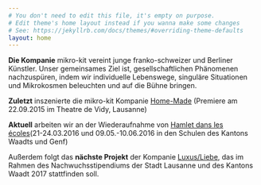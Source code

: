 ```yaml
---
# You don't need to edit this file, it's empty on purpose.
# Edit theme's home layout instead if you wanna make some changes
# See: https://jekyllrb.com/docs/themes/#overriding-theme-defaults
layout: home
---
```

**Die Kompanie** mikro-kit vereint junge franko-schweizer und Berliner Künstler. Unser gemeinsames Ziel ist, gesellschaftlichen Phänomenen nachzuspüren, indem wir individuelle Lebenswege, singuläre Situationen und Mikrokosmen beleuchten und auf die Bühne bringen.

**Zuletzt** inszenierte die mikro-kit Kompanie [Home-Made](http://mikro-kit.de)
(Premiere am 22.09.2015 im Theatre de Vidy, Lausanne)

**Aktuell** arbeiten wir an der Wiederaufnahme von [Hamlet dans les écoles](http://mikro-kit.de)(21-24.03.2016 und 09.05.-10.06.2016 in den Schulen des Kantons Waadts und Genf)

Außerdem folgt das **nächste Projekt** der Kompanie [Luxus/Liebe](http://mikro-kit.de), das im Rahmen des Nachwuchsstipendiums der Stadt Lausanne und des Kantons Waadt 2017 stattfinden soll.
